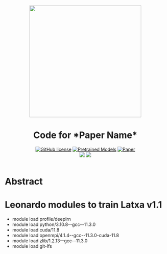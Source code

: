 <p align="center">
    <br>
    <img src="assets/latxa_round.png" style="height: 350px;">
    <br>
    <h1 align="center">Code for *Paper Name*</h1>


<p align="center">
    <a href="https://github.com/hitz-zentroa/latxa/blob/main/LICENSE"><img alt="GitHub license" src="https://img.shields.io/github/license/hitz-zentroa/latxa"></a>
    <a href="https://huggingface.co/collections/HiTZ/latxa-65a697e6838b3acc53677304"><img alt="Pretrained Models" src="https://img.shields.io/badge/🤗HuggingFace-Pretrained Models-green"></a>
    <a href="https://arxiv.org/abs/2403.20266"><img alt="Paper" src="https://img.shields.io/badge/📖-Paper-blue"></a>
<br>
     <a href="http://www.hitz.eus/"><img src="https://img.shields.io/badge/HiTZ-Basque%20Center%20for%20Language%20Technology-blueviolet"></a>
    <a href="http://www.ixa.eus/?language=en"><img src="https://img.shields.io/badge/IXA-%20NLP%20Group-ff3333"></a>
    <br>
     <br>
</p>

# Abstract

# Leonardo modules to train Latxa v1.1
- module load profile/deeplrn
- module load python/3.10.8--gcc--11.3.0
- module load cuda/11.8
- module load openmpi/4.1.4--gcc--11.3.0-cuda-11.8
- module load zlib/1.2.13--gcc--11.3.0
- module load git-lfs
